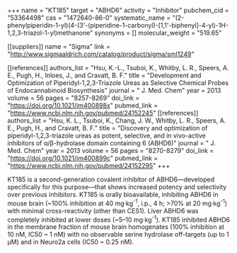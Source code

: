 +++
name = "KT185"
target = "ABHD6"
activity = "Inhibitor"
pubchem_cid = "53364498"
cas = "1472640-86-0"
systematic_name = "(2-phenylpiperidin-1-yl)(4-(3'-(piperidine-1-carbonyl)-[1,1'-biphenyl]-4-yl)-1H-1,2,3-triazol-1-yl)methanone"
synonyms = []
molecular_weight = "519.65"

[[suppliers]]
name = "Sigma"
link = "http://www.sigmaaldrich.com/catalog/product/sigma/sml1249"

[[references]]
authors_list = "Hsu, K.-L., Tsuboi, K., Whitby, L. R., Speers, A. E., Pugh, H., Inloes, J., and Cravatt, B. F."
title = "Development and Optimization of Piperidyl-1,2,3-Triazole Ureas as Selective Chemical Probes of Endocannabinoid Biosynthesis"
journal = " J. Med. Chem"
year = 2013
volume = 56
pages = "8257-8269"
doi_link = "https://doi.org/10.1021/jm400898x"
pubmed_link = "https://www.ncbi.nlm.nih.gov/pubmed/24152245"
[[references]]
authors_list = "Hsu, K. L., Tsuboi, K., Chang, J. W., Whitby, L. R., Speers, A. E., Pugh, H., and Cravatt, B. F."
title = "Discovery and optimization of piperidyl-1,2,3-triazole ureas as potent, selective, and in vivo-active inhibitors of α/β-hydrolase domain containing 6 (ABHD6)"
journal = " J. Med. Chem"
year = 2013
volume = 56
pages = "8270-8279"
doi_link = "https://doi.org/10.1021/jm400899c"
pubmed_link = "https://www.ncbi.nlm.nih.gov/pubmed/24152295"
+++

KT185 is a second-generation covalent inhibitor of ABHD6—developed specifically for this purpose—that shows increased potency and selectivity over previous inhibitors. KT185 is orally bioavailable, inhibiting ABHD6 in mouse brain (~100% inhibition at 40 mg·kg<sup>-1</sup>, i.p., 4 h; &gt;70% at 20 mg·kg<sup>-1</sup>) with minimal cross-reactivity (other than CES1). Liver ABHD6 was completely inhibited at lower doses (~5–10 mg·kg<sup>-1</sup>). KT185 inhibited ABHD6 in the membrane fraction of mouse brain homogenates (100% inhibition at 10 nM, IC50 ~ 1 nM) with no observable serine hydrolase off-targets (up to 1 µM) and in Neuro2a cells (IC50 ~ 0.25 nM).